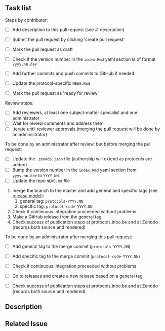 <!--- indicate the protocol code in the Title above -->

## Task list

<!--see https://docs.github.com/en/github/managing-your-work-on-github/about-task-lists
for an explanation on how to use task lists-->

Steps by contributor:

- [ ] Add description to this pull request (see #-description)
- [ ] Submit the pull request by clicking 'create pull request'
- [ ] Mark the pull request as draft
- [ ] Check if the version number in the `index.Rmd` yaml section is of format `yyyy.nn.dev`
- [ ] Add further commits and push commits to GitHub if needed
- [ ] Update the protocol-specific `NEWS.Rmd`
- [ ] Mark the pull request as 'ready for review'


Review steps:

- [ ] Add reviewers, at least one subject-matter specialist and one administrator
- [ ] Wait for review comments and address them
- [ ] Iterate until reviewer approvals (merging the pull request will be done by an administrator)

To be done by an administrator after review, but before merging the pull request:

- [ ] Update the `.zenodo.json` file (authorship will extend as protocols are added)
- [ ] Bump the version number in the `index.Rmd` yaml section from `yyyy.nn.dev` to `YYYY.NN`.
- [ ] Update the repo `NEWS.md` file

1. merge the branch to the master and add general and specific tags (see [release model](README.md#release-model)):
    1. general tag: `protocols-YYYY.NN`
    1. specific tag: `protocol-code-YYYY.NN`
1. Check if continuous integration proceeded without problems
1. Make a GitHub release from the general tag
1. Check success of publication steps at protocols.inbo.be and at Zenodo (records both source and rendered) 

To be done by an administrator after merging this pull request:

- [ ] Add general tag to the merge commit (`protocols-YYYY.NN`)
- [ ] Add specific tag to the merge commit (`protocol-code-YYYY.NN`)
- [ ] Check if continuous integration proceeded without problems
- [ ] Go to releases and create a new release based on a general tag
- [ ] Check success of publication steps at protocols.inbo.be and at Zenodo (records both source and rendered) 



## Description
<!--- Describe your protocol proposal -->
<!--- You can mention collaborators with "@githubname"-->

## Related Issue
<!--- if this closes an issue make sure include e.g., "closes #4"
or similar - or if just relates to an issue make sure to mention
it like "#4" -->


